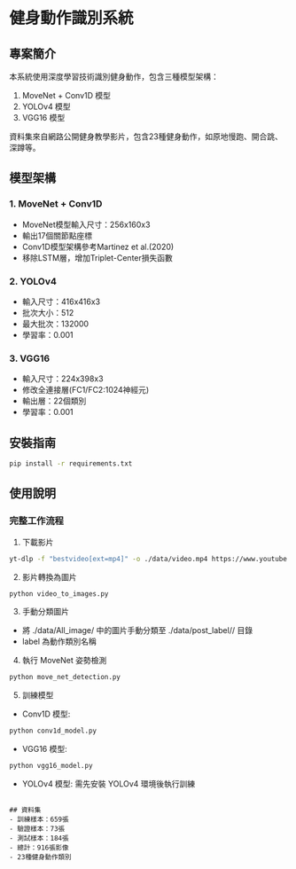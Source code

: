 # 健身動作識別系統

## 專案簡介
本系統使用深度學習技術識別健身動作，包含三種模型架構：
1. MoveNet + Conv1D 模型
2. YOLOv4 模型  
3. VGG16 模型

資料集來自網路公開健身教學影片，包含23種健身動作，如原地慢跑、開合跳、深蹲等。

## 模型架構
### 1. MoveNet + Conv1D
- MoveNet模型輸入尺寸：256x160x3
- 輸出17個關節點座標
- Conv1D模型架構參考Martinez et al.(2020)
- 移除LSTM層，增加Triplet-Center損失函數

### 2. YOLOv4
- 輸入尺寸：416x416x3
- 批次大小：512
- 最大批次：132000
- 學習率：0.001

### 3. VGG16
- 輸入尺寸：224x398x3 
- 修改全連接層(FC1/FC2:1024神經元)
- 輸出層：22個類別
- 學習率：0.001

## 安裝指南
```bash
pip install -r requirements.txt
```

## 使用說明

### 完整工作流程
1. 下載影片
```bash
yt-dlp -f "bestvideo[ext=mp4]" -o ./data/video.mp4 https://www.youtube.com/watch?v=20uf1EcGqjY&ab_channel=EugeneWong
```

2. 影片轉換為圖片
```python
python video_to_images.py
```

3. 手動分類圖片
- 將 ./data/All_image/ 中的圖片手動分類至 ./data/post_label/<label>/ 目錄
- label 為動作類別名稱 

4. 執行 MoveNet 姿勢檢測
```python
python move_net_detection.py
```

5. 訓練模型
- Conv1D 模型:
```python
python conv1d_model.py
```

- VGG16 模型:
```python
python vgg16_model.py
```

- YOLOv4 模型:
需先安裝 YOLOv4 環境後執行訓練
```

## 資料集
- 訓練樣本：659張
- 驗證樣本：73張  
- 測試樣本：184張
- 總計：916張影像
- 23種健身動作類別
